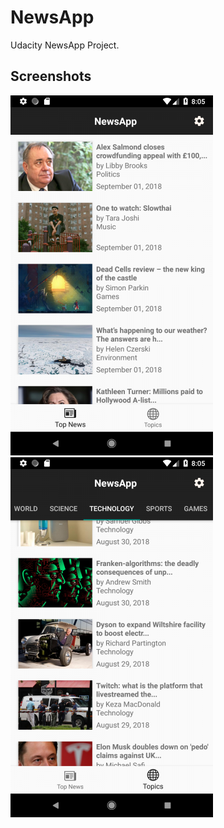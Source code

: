 # NewsApp
Udacity NewsApp Project.
## Screenshots
  ![alt text](https://github.com/mangoliprasanna/NewsApp/blob/master/2.png "App Screenshot")
  ![alt text](https://github.com/mangoliprasanna/NewsApp/blob/master/1.png "App Screenshot")
